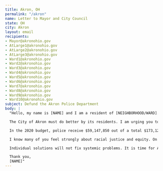 ```yaml
---
title: Akron, OH
permalink: "/akron"
name: Letter to Mayor and City Council
state: OH
city: Akron
layout: email
recipients:
- Mayor@akronohio.gov
- AtLarge1@akronohio.gov
- AtLarge2@akronohio.gov
- AtLarge3@akronohio.gov
- Ward1@akronohio.gov
- Ward2@akronohio.gov
- Ward3@akronohio.gov
- Ward4@akronohio.gov
- Ward5@akronohio.gov
- Ward6@akronohio.gov
- Ward7@akronohio.gov
- Ward8@akronohio.gov
- Ward9@akronohio.gov
- Ward10@akronohio.gov
subject: Defund the Akron Police Department
body: |
  "Hello, my name is [NAME] and I am a resident of [NEIGHBORHOOD/WARD].

  The City of Akron must do better by its residents. I am urging you to divest from the criminalization of our communities and reduce police spending in the budget for the 2021 fiscal year. In May, Mayor Horrigan warned of deep spending cuts due to the pandemic. It is time to cut funding for the Akron Police Department.

  In the 2020 budget, police receive $59,147,850 out of a total $173,128,930. This is 34% – over a third – of the overall budget.

  I know many of you feel strongly about racial justice and equity. On June 4, Mayor Horrigan said the City is working on a “culture of outreach, compliance, transparency, and inclusion.” It is time to take action.

  Individual solutions will not fix systemic problems. It is time for Akron, its leaders, and residents to create a more equitable city for all of us. Have the moral clarity to create a budget focused on communities instead of investing in a racist and destructive institution. Defund the Akron Police Department.

  Thank you,
  [NAME]"
---
```


